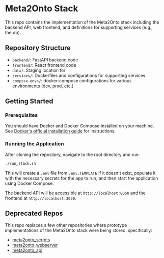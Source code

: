 # Meta2Onto Stack

This repo contains the implementation of the Meta2Onto stack including
the backend API, web frontend, and definitions for supporting services (e.g.,
the db).

## Repository Structure

- `backend/`: FastAPI backend code
- `frontend/`: React frontend code
- `data/`: Staging location for 
- `services/`: Dockerfiles and configurations for supporting services
- `compose-envs/`: docker-compose configurations for various environments (dev,
  prod, etc.)

## Getting Started

### Prerequisites

You should have Docker and Docker Compose installed on your machine. See
[Docker's official installation guide](https://docs.docker.com/get-docker/) for
instructions.

### Running the Application

After cloning the repository, navigate to the root directory and run:

```bash
./run_stack.sh
```

This will create a `.env` file from `.env.TEMPLATE` if it doesn't exist,
populate it with the necessary secrets for the app to run, and then start the
application using Docker Compose.

The backend API will be accessible at `http://localhost:8050` and the frontend
at `http://localhost:3050`.

## Deprecated Repos

This repo replaces a few other repositories where prototype implementations of
the Meta2Onto stack were being stored, specifically:
- [meta2onto_scripts](https://github.com/krishnanlab/meta2onto_scripts)
- [meta2onto_webserver](https://github.com/krishnanlab/meta2onto_webserver)
- [meta2onto_api](https://github.com/krishnanlab/meta2onto_api)
